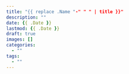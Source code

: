```yaml
---
title: "{{ replace .Name "-" " " | title }}"
description: ""
date: {{ .Date }}
lastmod: {{ .Date }}
draft: true
images: []
categories:
  - ""
tags:
  - ""
---
```

